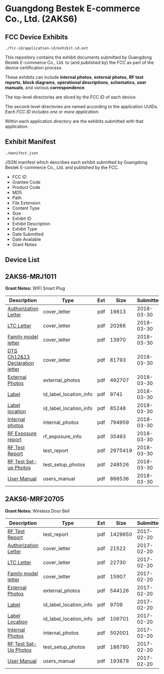 # Guangdong Bestek E-commerce Co., Ltd. (2AKS6)
## FCC Device Exhibits

```
./fcc-id/application-id/exhibit-id.ext
```

This repository contains the exhibit documents submitted by Guangdong Bestek E-commerce Co., Ltd. to (and published by) the FCC as part of the device certification process.

These exhibits can include **internal photos**, **external photos**, **RF test reports**, **block diagrams**, **operational descriptions**, **schematics**, **user manuals**, and various **correspondence**.

The top-level directories are sliced by the FCC ID of each device.

The second-level directories are named according to the application UUIDs. *Each FCC ID includes one or more application.*

Within each application directory are the exhibits submitted with that application. 

## Exhibit Manifest

```
./manifest.json
```

JSON manifest which describes each exhibit submitted by Guangdong Bestek E-commerce Co., Ltd. and published by the FCC.

- FCC ID
- Grantee Code
- Product Code
- MD5
- Path
- File Extension
- Content Type
- Size
- Exhibit ID
- Exhibit Description
- Exhibit Type
- Date Submitted
- Date Available
- Grant Notes

## Device List
## 2AKS6-MRJ1011
**Grant Notes:** WIFI Smart Plug

| Description | Type | Ext | Size | Submitted | Available |
| ----------- | ---- | --- | ---- | --------- | --------- |
| [Authorization Letter](2AKS6-MRJ1011/d187dd9a4ec42f6c39d078027c23e151/3801614.pdf) | cover_letter | pdf | 19813 | 2018-03-30 | 2018-03-30 |
| [LTC Letter](2AKS6-MRJ1011/d187dd9a4ec42f6c39d078027c23e151/3801615.pdf) | cover_letter | pdf | 20266 | 2018-03-30 | 2018-03-30 |
| [Family model letter](2AKS6-MRJ1011/d187dd9a4ec42f6c39d078027c23e151/3801616.pdf) | cover_letter | pdf | 13970 | 2018-03-30 | 2018-03-30 |
| [DTS Ch12&13 Declaration letter](2AKS6-MRJ1011/d187dd9a4ec42f6c39d078027c23e151/3801617.pdf) | cover_letter | pdf | 81793 | 2018-03-30 | 2018-03-30 |
| [External Photos](2AKS6-MRJ1011/d187dd9a4ec42f6c39d078027c23e151/3801618.pdf) | external_photos | pdf | 492707 | 2018-03-30 | 2018-03-30 |
| [Label](2AKS6-MRJ1011/d187dd9a4ec42f6c39d078027c23e151/3801619.pdf) | id_label_location_info | pdf | 9741 | 2018-03-30 | 2018-03-30 |
| [Label location](2AKS6-MRJ1011/d187dd9a4ec42f6c39d078027c23e151/3801620.pdf) | id_label_location_info | pdf | 85248 | 2018-03-30 | 2018-03-30 |
| [Internal photos](2AKS6-MRJ1011/d187dd9a4ec42f6c39d078027c23e151/3801621.pdf) | internal_photos | pdf | 794959 | 2018-03-30 | 2018-03-30 |
| [RF Exposure report](2AKS6-MRJ1011/d187dd9a4ec42f6c39d078027c23e151/3801623.pdf) | rf_exposure_info | pdf | 35493 | 2018-03-30 | 2018-03-30 |
| [RF Test Report](2AKS6-MRJ1011/d187dd9a4ec42f6c39d078027c23e151/3801626.pdf) | test_report | pdf | 2975419 | 2018-03-30 | 2018-03-30 |
| [RF Test Set-up Photos](2AKS6-MRJ1011/d187dd9a4ec42f6c39d078027c23e151/3801627.pdf) | test_setup_photos | pdf | 248526 | 2018-03-30 | 2018-03-30 |
| [User Manual](2AKS6-MRJ1011/d187dd9a4ec42f6c39d078027c23e151/3801625.pdf) | users_manual | pdf | 866536 | 2018-03-30 | 2018-03-30 |
## 2AKS6-MRF20705
**Grant Notes:** Wireless Door Bell

| Description | Type | Ext | Size | Submitted | Available |
| ----------- | ---- | --- | ---- | --------- | --------- |
| [RF Test Report](2AKS6-MRF20705/7e3c907648d769f334c834aae25b94b7/3288746.pdf) | test_report | pdf | 1429650 | 2017-02-20 | 2017-02-20 |
| [Authorization Letter](2AKS6-MRF20705/7e3c907648d769f334c834aae25b94b7/3288737.pdf) | cover_letter | pdf | 21522 | 2017-02-20 | 2017-02-20 |
| [LTC Letter](2AKS6-MRF20705/7e3c907648d769f334c834aae25b94b7/3288738.pdf) | cover_letter | pdf | 22730 | 2017-02-20 | 2017-02-20 |
| [Family model letter](2AKS6-MRF20705/7e3c907648d769f334c834aae25b94b7/3288739.pdf) | cover_letter | pdf | 15907 | 2017-02-20 | 2017-02-20 |
| [External Photos](2AKS6-MRF20705/7e3c907648d769f334c834aae25b94b7/3288740.pdf) | external_photos | pdf | 544126 | 2017-02-20 | 2017-02-20 |
| [Label](2AKS6-MRF20705/7e3c907648d769f334c834aae25b94b7/3288741.pdf) | id_label_location_info | pdf | 9709 | 2017-02-20 | 2017-02-20 |
| [Label Location](2AKS6-MRF20705/7e3c907648d769f334c834aae25b94b7/3288742.pdf) | id_label_location_info | pdf | 106701 | 2017-02-20 | 2017-02-20 |
| [Internal Photos](2AKS6-MRF20705/7e3c907648d769f334c834aae25b94b7/3288743.pdf) | internal_photos | pdf | 502001 | 2017-02-20 | 2017-02-20 |
| [RF Test Set-Up Photos](2AKS6-MRF20705/7e3c907648d769f334c834aae25b94b7/3288747.pdf) | test_setup_photos | pdf | 186780 | 2017-02-20 | 2017-02-20 |
| [User Manual](2AKS6-MRF20705/7e3c907648d769f334c834aae25b94b7/3288748.pdf) | users_manual | pdf | 193878 | 2017-02-20 | 2017-02-20 |
